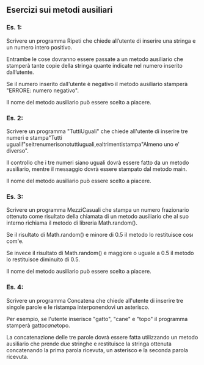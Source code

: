 ## Esercizi sui metodi ausiliari

### Es. 1: 
Scrivere un programma Ripeti che chiede all’utente di inserire una stringa e un numero intero positivo. 

Entrambe le cose dovranno essere passate a un metodo ausiliario che stamperà tante copie della stringa quante indicate nel numero inserito dall’utente. 

Se il numero inserito dall'utente è negativo il metodo ausiliario stamperà "ERRORE: numero negativo". 

Il nome del metodo ausiliario può essere scelto a piacere.

### Es. 2: 
Scrivere un programma "TuttiUguali" che chiede all'utente di inserire tre numeri e stampa"Tutti uguali!"seitrenumerisonotuttiuguali,ealtrimentistampa"Almeno uno e' diverso". 

Il controllo che i tre numeri siano uguali dovrà essere fatto da un metodo ausiliario, mentre il messaggio dovrà essere stampato dal metodo main. 

Il nome del metodo ausiliario può essere scelto a piacere.

### Es. 3: 
Scrivere un programma MezziCasuali che stampa un numero frazionario ottenuto come risultato della chiamata di un metodo ausiliario che al suo interno richiama il metodo di libreria Math.random(). 

Se il risultato di Math.random() e minore di 0.5 il metodo lo restituisce cosı com'e. 

Se invece il risultato di Math.random() e maggiore o uguale a 0.5 il metodo lo restituisce diminuito di 0.5. 

Il nome del metodo ausiliario può essere scelto a piacere.

### Es. 4: 
Scrivere un programma Concatena che chiede all'utente di inserire tre singole parole e le ristampa interponendovi un asterisco.

Per esempio, se l'utente inserisce "gatto", "cane" e "topo" il programma stamperà gatto*cane*topo.

La concatenazione delle tre parole dovrà essere fatta utilizzando un metodo ausiliario che prende due stringhe e restituisce la stringa ottenuta concatenando la prima parola ricevuta, un asterisco e la seconda parola ricevuta.
